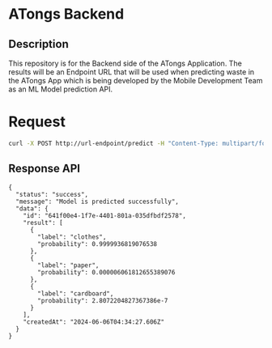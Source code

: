 # ATongs Backend

## Description
This repository is for the Backend side of the ATongs Application. The results will be an Endpoint URL that will be used when predicting waste in the ATongs App which is being developed by the Mobile Development Team as an ML Model prediction API.

# Request

```bash
curl -X POST http://url-endpoint/predict -H "Content-Type: multipart/form-data" -F "image=@trash-bag.jpg"
```

## Response API

```
{
  "status": "success",
  "message": "Model is predicted successfully",
  "data": {
    "id": "641f00e4-1f7e-4401-801a-035dfbdf2578",
    "result": [
      {
        "label": "clothes",
        "probability": 0.9999936819076538
      },
      {
        "label": "paper",
        "probability": 0.000006061812655389076
      },
      {
        "label": "cardboard",
        "probability": 2.8072204827367386e-7
      }
    ],
    "createdAt": "2024-06-06T04:34:27.606Z"
  }
}
```